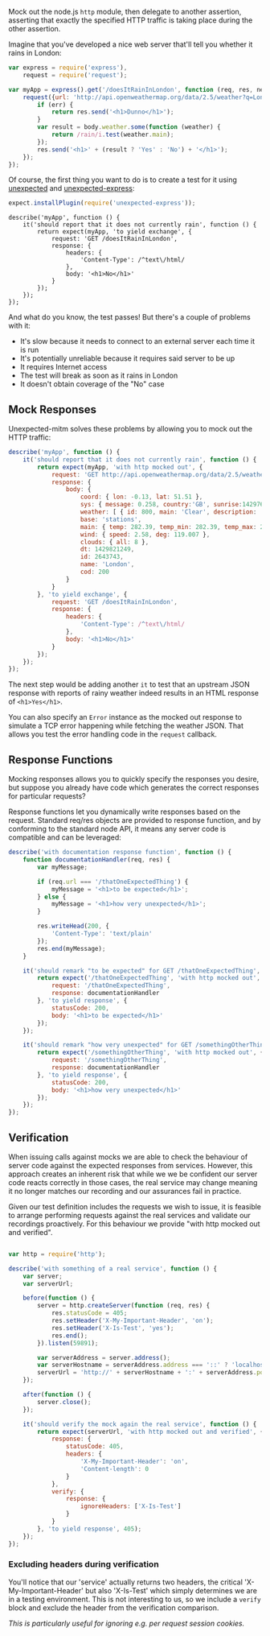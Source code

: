 Mock out the node.js `http` module, then delegate to another assertion,
asserting that exactly the specified HTTP traffic is taking place during the
other assertion.

Imagine that you've developed a nice web server that'll tell you whether it rains in London:

```js
var express = require('express'),
    request = require('request');

var myApp = express().get('/doesItRainInLondon', function (req, res, next) {
    request({url: 'http://api.openweathermap.org/data/2.5/weather?q=London,uk', json: true}, function (err, response, body) {
        if (err) {
            return res.send('<h1>Dunno</h1>');
        }
        var result = body.weather.some(function (weather) {
            return /rain/i.test(weather.main);
        });
        res.send('<h1>' + (result ? 'Yes' : 'No') + '</h1>');
    });
});
```

Of course, the first thing you want to do is to create a test for it using [unexpected](https://unexpectedjs.github.io) and [unexpected-express](https://github.com/unexpectedjs/unexpected-express/):

```js
expect.installPlugin(require('unexpected-express'));
```

```js#evaluate:false
describe('myApp', function () {
    it('should report that it does not currently rain', function () {
        return expect(myApp, 'to yield exchange', {
            request: 'GET /doesItRainInLondon',
            response: {
                headers: {
                    'Content-Type': /^text\/html/
                },
                body: '<h1>No</h1>'
            }
        });
    });
});
```

And what do you know, the test passes! But there's a couple of problems with it:

* It's slow because it needs to connect to an external server each time it is run
* It's potentially unreliable because it requires said server to be up
* It requires Internet access
* The test will break as soon as it rains in London
* It doesn't obtain coverage of the "No" case

Mock Responses
--------------

Unexpected-mitm solves these problems by allowing you to mock out the HTTP traffic:

```js
describe('myApp', function () {
    it('should report that it does not currently rain', function () {
        return expect(myApp, 'with http mocked out', {
            request: 'GET http://api.openweathermap.org/data/2.5/weather?q=London,uk',
            response: {
                body: {
                    coord: { lon: -0.13, lat: 51.51 },
                    sys: { message: 0.258, country:'GB', sunrise:1429764429, sunset:1429816225 },
                    weather: [ { id: 800, main: 'Clear', description: 'sky is clear', icon: '02n' } ],
                    base: 'stations',
                    main: { temp: 282.39, temp_min: 282.39, temp_max: 282.39, pressure: 1021.63, sea_level: 1029.65, grnd_level: 1021.63, humidity: 71 },
                    wind: { speed: 2.58, deg: 119.007 },
                    clouds: { all: 8 },
                    dt: 1429821249,
                    id: 2643743,
                    name: 'London',
                    cod: 200
                }
            }
        }, 'to yield exchange', {
            request: 'GET /doesItRainInLondon',
            response: {
                headers: {
                    'Content-Type': /^text\/html/
                },
                body: '<h1>No</h1>'
            }
        });
    });
});
```

The next step would be adding another `it` to test that an upstream JSON response with reports of rainy weather indeed results in an HTML response of `<h1>Yes</h1>`.

You can also specify an `Error` instance as the mocked out response to simulate a TCP error happening while fetching the weather JSON. That allows you test the error handling code in the `request` callback.

Response Functions
------------------

Mocking responses allows you to quickly specify the responses you desire, but suppose you already
have code which generates the correct responses for particular requests?

Response functions let you dynamically write responses based on the request. Standard req/res
objects are provided to response function, and by conforming to the standard node API, it means
any server code is compatible and can be leveraged:

```js
describe('with documentation response function', function () {
    function documentationHandler(req, res) {
        var myMessage;

        if (req.url === '/thatOneExpectedThing') {
            myMessage = '<h1>to be expected</h1>';
        } else {
            myMessage = '<h1>how very unexpected</h1>';
        }

        res.writeHead(200, {
            'Content-Type': 'text/plain'
        });
        res.end(myMessage);
    }

    it('should remark "to be expected" for GET /thatOneExpectedThing', function () {
        return expect('/thatOneExpectedThing', 'with http mocked out', {
            request: '/thatOneExpectedThing',
            response: documentationHandler
        }, 'to yield response', {
            statusCode: 200,
            body: '<h1>to be expected</h1>'
        });
    });

    it('should remark "how very unexpected" for GET /somethingOtherThing', function () {
        return expect('/somethingOtherThing', 'with http mocked out', {
            request: '/somethingOtherThing',
            response: documentationHandler
        }, 'to yield response', {
            statusCode: 200,
            body: '<h1>how very unexpected</h1>'
        });
    });
});
```

Verification
------------

When issuing calls against mocks we are able to check the behaviour of server code against the
expected responses from services. However, this approach creates an inherent risk that while we
we be confident our server code reacts correctly in those cases, the real service may change
meaning it no longer matches our recording and our assurances fail in practice.

Given our test definition includes the requests we wish to issue, it is feasible to arrange
performing requests against the real services and validate our recordings proactively. For this
behaviour we provide "with http mocked out and verified".

```js

var http = require('http');

describe('with something of a real service', function () {
    var server;
    var serverUrl;

    before(function () {
        server = http.createServer(function (req, res) {
            res.statusCode = 405;
            res.setHeader('X-My-Important-Header', 'on');
            res.setHeader('X-Is-Test', 'yes');
            res.end();
        }).listen(59891);

        var serverAddress = server.address();
        var serverHostname = serverAddress.address === '::' ? 'localhost' : serverAddress.address;
        serverUrl = 'http://' + serverHostname + ':' + serverAddress.port + '/';
    });

    after(function () {
        server.close();
    });

    it('should verify the mock again the real service', function () {
        return expect(serverUrl, 'with http mocked out and verified', {
            response: {
                statusCode: 405,
                headers: {
                    'X-My-Important-Header': 'on',
                    'Content-length': 0
                }
            },
            verify: {
                response: {
                    ignoreHeaders: ['X-Is-Test']
                }
            }
        }, 'to yield response', 405);
    });
});
```

### Excluding headers during verification

You'll notice that our 'service' actually returns two headers, the critical 'X-My-Important-Header'
but also 'X-Is-Test' which simply determines we are in a testing environment. This is not interesting
to us, so we include a `verify` block and exclude the header from the verification comparison.

_This is particularly useful for ignoring e.g. per request session cookies._
